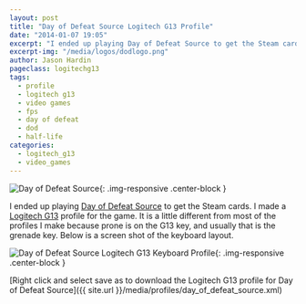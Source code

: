 ```yaml
---
layout: post
title: "Day of Defeat Source Logitech G13 Profile"
date: "2014-01-07 19:05"
excerpt: "I ended up playing Day of Defeat Source to get the Steam cards. I made a Logitech G13 profile for the game."
excerpt-img: "/media/logos/dodlogo.png"
author: Jason Hardin
pageclass: logitechg13
tags:
  - profile
  - logitech g13
  - video games
  - fps
  - day of defeat
  - dod
  - half-life
categories:
  - logitech_g13
  - video_games
---
```

![Day of Defeat Source]({{site.url}}/media/logos/dodlogo.png){: .img-responsive  .center-block }

I ended up playing [Day of Defeat Source](http://www.dayofdefeat.com/) to get the Steam cards. I made a [Logitech G13](http://gaming.logitech.com/en-us/product/g13-advanced-gameboard) profile for the game. It is a little different from most of the profiles I make because prone is on the G13 key, and usually that is the grenade key. Below is a screen shot of the keyboard layout.

![Day of Defeat Source Logitech G13 Keyboard Profile]({{site.url}}/media/profiles/day_of_defeat_source_keyboard_layout.png){: .img-responsive  .center-block }

[Right click and select save as to download the Logitech G13 profile for Day of Defeat Source]({{ site.url }}/media/profiles/day_of_defeat_source.xml)
